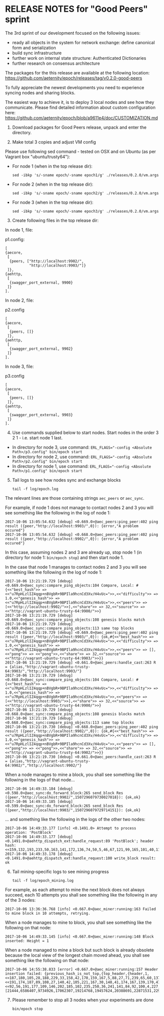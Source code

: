# RELEASE NOTES for "Good Peers" sprint

The 3rd sprint of our development focused on the following issues:
* ready all objects in the system for network exchange: define canonical form and serialization
* build sync infrastructure
* further work on internal state structure: Authenticated Dictionaries
* further research on consensus architecture

The packages for the this release are available at the following location:
https://github.com/aeternity/epoch/releases/tag/v0.2.0-good-peers

To fully appreciate the newest developments you need to experience syncing nodes and sharing blocks.

The easiest way to achieve it, is to deploy 3 local nodes and see how they communicate.
Please find detailed information about custom configuration here:
https://github.com/aeternity/epoch/blob/a9611e4/doc/CUSTOMIZATION.md

1. Download packages for Good Peers release, unpack and enter the directory.

2. Make total 3 copies and adjust VM config

Please use following sed command - tested on OSX and on Ubuntu (as per Vagrant box "ubuntu/trusty64"):

* For node 1 (when in the top release dir):
  ```
  sed -ibkp 's/-sname epoch/-sname epoch1/g' ./releases/0.2.0/vm.args
  ```

* For node 2 (when in the top release dir):
  ```
  sed -ibkp 's/-sname epoch/-sname epoch2/g' ./releases/0.2.0/vm.args
  ```

* For node 3 (when in the top release dir):
  ```
  sed -ibkp 's/-sname epoch/-sname epoch3/g' ./releases/0.2.0/vm.args
  ```

3. Create following files in the top release dir:

In node 1, file:

p1.config:
```
[
{aecore,
 [
  {peers, ["http://localhost:9902/",
           "http://localhost:9903/"]}
 ]},
{aehttp,
 [
  {swagger_port_external, 9900}
 ]}
].
```

In node 2, file:

p2.config
```
[
{aecore,
 [
  {peers, []}
 ]},
{aehttp,
 [
  {swagger_port_external, 9902}
 ]}
].
```

In node 3, file:

p3.config
```
[
{aecore,
 [
  {peers, []}
 ]},
{aehttp,
 [
  {swagger_port_external, 9903}
 ]}
].
```

4. Use commands supplied below to start nodes. Start nodes in the order 3 2 1 - i.e. start node 1 last.

  * In directory for node 3, use command: `ERL_FLAGS="-config <Absolute Path>/p3.config" bin/epoch start`
  * In directory for node 2, use command: `ERL_FLAGS="-config <Absolute Path>/p2.config" bin/epoch start`
  * In directory for node 1, use command: `ERL_FLAGS="-config <Absolute Path>/p1.config" bin/epoch start`

5. Tail logs to see how nodes sync and exchange blocks
    ```
    tail -f log/epoch.log
    ```

The relevant lines are those containing strings `aec_peers` or `aec_sync`.

For example, if node 1 does not manage to contact nodes 2 and 3 you will see something like the following in the log of node 1:
```
2017-10-06 13:05:54.632 [debug] <0.669.0>@aec_peers:ping_peer:402 ping result ({peer,"http://localhost:9903/",0}): {error,"A problem occured"}
2017-10-06 13:05:54.632 [debug] <0.668.0>@aec_peers:ping_peer:402 ping result ({peer,"http://localhost:9902/",0}): {error,"A problem occured"}
```
In this case, assuming nodes 2 and 3 are already up, stop node 1 (in directory for node 1: `bin/epoch stop`) and then start node 1.

In the case that node 1 manages to contact nodes 2 and 3 you will see something like the following in the log of node 1:
```
2017-10-06 13:21:19.729 [debug] <0.669.0>@aec_sync:compare_ping_objects:104 Compare, Local: #{<<"best_hash">> => <<"u7RpHLzlIZ4qqp+nBVgbR+9BPIla9hcnCd3Xv/H4vUc=">>,<<"difficulty">> => 1.0,<<"genesis_hash">> => <<"u7RpHLzlIZ4qqp+nBVgbR+9BPIla9hcnCd3Xv/H4vUc=">>,<<"peers">> => [<<"http://localhost:9902/">>],<<"share">> => 32,<<"source">> => <<"http://vagrant-ubuntu-trusty-64:9900/">>}
2017-10-06 13:21:19.729 [debug] <0.669.0>@aec_sync:compare_ping_objects:108 genesis blocks match
2017-10-06 13:21:19.729 [debug] <0.669.0>@aec_sync:compare_ping_objects:113 same top blocks
2017-10-06 13:21:19.729 [debug] <0.669.0>@aec_peers:ping_peer:402 ping result ({peer,"http://localhost:9903/",0}): {ok,#{<<"best_hash">> => <<"u7RpHLzlIZ4qqp+nBVgbR+9BPIla9hcnCd3Xv/H4vUc=">>,<<"difficulty">> => 1.0,<<"genesis_hash">> => <<"u7RpHLzlIZ4qqp+nBVgbR+9BPIla9hcnCd3Xv/H4vUc=">>,<<"peers">> => [],<<"pong">> => <<"pong">>,<<"share">> => 32,<<"source">> => <<"http://vagrant-ubuntu-trusty-64:9903/">>}}
2017-10-06 13:21:19.729 [debug] <0.661.0>@aec_peers:handle_cast:263 R = {alias,"http://vagrant-ubuntu-trusty-64:9903/","http://localhost:9903/"}
2017-10-06 13:21:19.729 [debug] <0.668.0>@aec_sync:compare_ping_objects:104 Compare, Local: #{<<"best_hash">> => <<"u7RpHLzlIZ4qqp+nBVgbR+9BPIla9hcnCd3Xv/H4vUc=">>,<<"difficulty">> => 1.0,<<"genesis_hash">> => <<"u7RpHLzlIZ4qqp+nBVgbR+9BPIla9hcnCd3Xv/H4vUc=">>,<<"peers">> => [<<"http://localhost:9903/">>],<<"share">> => 32,<<"source">> => <<"http://vagrant-ubuntu-trusty-64:9900/">>}
2017-10-06 13:21:19.729 [debug] <0.668.0>@aec_sync:compare_ping_objects:108 genesis blocks match
2017-10-06 13:21:19.729 [debug] <0.668.0>@aec_sync:compare_ping_objects:113 same top blocks
2017-10-06 13:21:19.730 [debug] <0.668.0>@aec_peers:ping_peer:402 ping result ({peer,"http://localhost:9902/",0}): {ok,#{<<"best_hash">> => <<"u7RpHLzlIZ4qqp+nBVgbR+9BPIla9hcnCd3Xv/H4vUc=">>,<<"difficulty">> => 1.0,<<"genesis_hash">> => <<"u7RpHLzlIZ4qqp+nBVgbR+9BPIla9hcnCd3Xv/H4vUc=">>,<<"peers">> => [],<<"pong">> => <<"pong">>,<<"share">> => 32,<<"source">> => <<"http://vagrant-ubuntu-trusty-64:9902/">>}}
2017-10-06 13:21:19.730 [debug] <0.661.0>@aec_peers:handle_cast:263 R = {alias,"http://vagrant-ubuntu-trusty-64:9902/","http://localhost:9902/"}
```

When a node manages to mine a block, you shall see something like the following in the logs of that node...
```
2017-10-06 14:49:33.184 [debug] <0.598.0>@aec_sync:do_forward_block:265 send_block Res ({peer,"http://localhost:9902/",1507296079730027018}): {ok,ok}
2017-10-06 14:49:33.185 [debug] <0.599.0>@aec_sync:do_forward_block:265 send_block Res ({peer,"http://localhost:9903/",1507296079729714151}): {ok,ok}
```
... and something like the following in the logs of the other two nodes:
```
2017-10-06 14:49:33.177 [info] <0.1491.0> Attempt to process operation: 'PostBlock'
2017-10-06 14:49:33.177 [debug] <0.1491.0>@aehttp_dispatch_ext:handle_request:89 'PostBlock'; header hash: <<159,132,193,233,50,163,141,172,136,74,50,5,46,67,121,99,165,101,40,115,170,112,121,21,8,121,238,132,56,122,150,212>>
2017-10-06 14:49:33.178 [debug] <0.1491.0>@aehttp_dispatch_ext:handle_request:100 write_block result: ok
```

6. Tail mining-specific logs to see mining progress
    ```
    tail -f log/epoch_mining.log
    ```

For example, as each attempt to mine the next block does not always succeed, each 10 attempts you shall see something like the following in any of the 3 nodes:
```
2017-10-06 13:36:36.768 [info] <0.667.0>@aec_miner:running:163 Failed to mine block in 10 attempts, retrying.
```

When a node manages to mine to block, you shall see something like the following on that node:
```
2017-10-06 14:49:33.145 [info] <0.667.0>@aec_miner:running:148 Block inserted: Height = 1
```

When a node managed to mine a block but such block is already obsolete because the local view of the longest chain moved ahead, you shall see something like the following on that node:
```
2017-10-06 14:55:38.833 [error] <0.667.0>@aec_miner:running:157 Header insertion failed: {previous_hash_is_not_top,{top_header,{header,1,<<187,180,105,28,188,229,33,158,42,170,159,167,5,88,27,71,239,65,60,137,90,246,23,39,9,221,215,191,241,248,189,71>>,<<191,174,187,89,108,27,140,42,105,221,167,30,148,41,174,167,139,170,47,89,148,212,116,169,233,137,155,145,130,127,55,35>>,<<92,56,191,177,109,146,202,185,102,235,250,36,241,141,84,92,100,4,227,220,239,5,184,47,28,115,207,92,232,216,81,30>>,553713663,1125596692,1507300094807,1,[21444,6586407,9734926,17062307,19214768,19457624,20388691,22871531,22915558,35146174,37582353,41094493,50512682,50948743,52048504,54359502,58783324,67452260,67905997,72675145,76864212,78278965,80449837,81328841,91880678,93765245,95533733,97720772,101588269,102818356,102936000,107595015,107815273,110989552,112066712,113045125,114172277,115303768,118573306,125832620,127431107,128332518]}}}.
```

7. Please remember to stop all 3 nodes when your experiments are done
    ```
    bin/epoch stop
    ```

